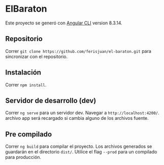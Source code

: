 # ElBaraton

Este proyecto se generó con [Angular CLI](https://github.com/angular/angular-cli) version 8.3.14.

## Repositorio

Correr `git clone https://github.com/ferisjuan/el-baraton.git` para sincronizar con el repositorio.

## Instalación

Correr `npm install`.

## Servidor de desarrollo (dev)

Correr `ng serve` para un servidor dev. Navegar a `http://localhost:4200/`. archivo app será recargado si cambia alguno de los archivos fuente.

## Pre compilado

Correr `ng build` para compilar el proyecto. Los archivos generados se guardarán en el directorio `dist/`. Utilice el flag `--prod` para un compilado para producción.
